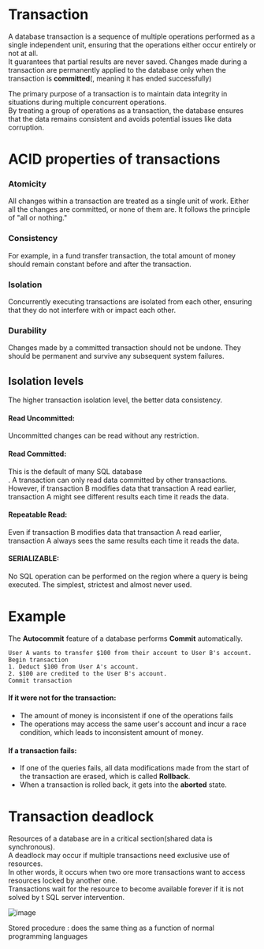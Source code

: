 # Transaction
A database transaction is a sequence of multiple operations performed as a single independent unit, ensuring that the operations either occur entirely or not at all.<br>
It guarantees that partial results are never saved. Changes made during a transaction are permanently applied to the database only when the transaction is **committed**(, meaning it has ended successfully) <br>

The primary purpose of a transaction is to maintain data integrity in situations during multiple concurrent operations.<br>
By treating a group of operations as a transaction, the database ensures that the data remains consistent and avoids potential issues like data corruption.

# ACID properties of transactions
### Atomicity
All changes within a transaction are treated as a single unit of work. Either all the changes are committed, or none of them are. It follows the principle of "all or nothing."

### Consistency
For example, in a fund transfer transaction, the total amount of money should remain constant before and after the transaction.

### Isolation
Concurrently executing transactions are isolated from each other, ensuring that they do not interfere with or impact each other.

### Durability
Changes made by a committed transaction should not be undone. They should be permanent and survive any subsequent system failures.

## Isolation levels
The higher transaction isolation level, the better data consistency.<br>
#### Read Uncommitted:
Uncommitted changes can be read without any restriction.
#### Read Committed:
This is the default of many SQL database<br>.
A transaction can only read data committed by other transactions.<br>
However, if transaction B modifies data that transaction A read earlier, transaction A might see different results each time it reads the data.
#### Repeatable Read:
Even if transaction B modifies data that transaction A read earlier, transaction A always sees the same results each time it reads the data.
#### SERIALIZABLE:
No SQL operation can be performed on the region where a query is being executed. The simplest, strictest and almost never used.

# Example
The **Autocommit** feature of a database performs **Commit** automatically.
~~~
User A wants to transfer $100 from their account to User B's account.
Begin transaction
1. Deduct $100 from User A's account.
2. $100 are credited to the User B's account.
Commit transaction
~~~
#### If it were not for the transaction:
- The amount of money is inconsistent if one of the operations fails
- The operations may access the same user's account and incur a race condition, which leads to inconsistent amount of money.

#### If a transaction fails:
- If one of the queries fails, all data modifications made from the start of the transaction are erased, which is called **Rollback**.
- When a transaction is rolled back, it gets into the **aborted** state.

# Transaction deadlock
Resources of a database are in a critical section(shared data is synchronous).<br>
A deadlock may occur if multiple transactions need exclusive use of resources.<br>
In other words, it occurs when two ore more transactions want to access resources locked by another one.<br>
Transactions wait for the resource to become available forever if it is not solved by t SQL server intervention.

![image](https://user-images.githubusercontent.com/67142421/178089624-c7a83d81-ee29-404f-94e4-1a4f2811a0c7.png)

Stored procedure : does the same thing as a function of normal programming languages
